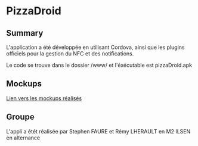 # PizzaDroid

## Summary

L'application a été développée en utilisant Cordova, ainsi que les plugins officiels pour la gestion du NFC et des notifications.

Le code se trouve dans le dossier /www/ et l'éxécutable est pizzaDroid.apk

## Mockups

[Lien vers les mockups réalisés](https://moqups.com/Freohr/kBs58UTI/)

## Groupe

L'appli a étét réalisée par Stephen FAURE et Rémy LHERAULT en M2 ILSEN en alternance